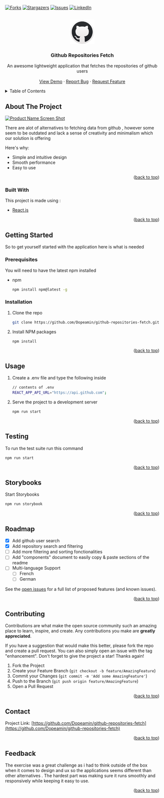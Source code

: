 <div id="top"></div>

[![Forks][forks-shield]](https://github.com/Dopeamin/github-repositories-fetch/network/members)
[![Stargazers][stars-shield]](https://github.com/Dopeamin/github-repositories-fetch/stargazers)
[![Issues][issues-shield]](https://github.com/Dopeamin/github-repositories-fetch/issues)
[![LinkedIn][linkedin-shield]](https://www.linkedin.com/in/aminehmd/)

<!-- PROJECT LOGO -->
<br />
<div align="center">
  <a>
    <img src="public/favicon.png" alt="Logo" width="80" height="80">
  </a>

  <h3 align="center">Github Repositories Fetch</h3>

  <p align="center">
    An awesome lightweight application that fetches the repositories of github users
    <br />
    <br />
    <a href="https://warm-nasturtium-d6aa58.netlify.app/">View Demo</a>
    ·
    <a href="https://github.com/Dopeamin/github-repositories-fetch/issues">Report Bug</a>
    ·
    <a href="https://github.com/Dopeamin/github-repositories-fetch/issues">Request Feature</a>
  </p>
</div>

<!-- TABLE OF CONTENTS -->
<details>
  <summary>Table of Contents</summary>
  <ol>
    <li>
      <a href="#about-the-project">About The Project</a>
      <ul>
        <li><a href="#built-with">Built With</a></li>
      </ul>
    </li>
    <li>
      <a href="#getting-started">Getting Started</a>
      <ul>
        <li><a href="#prerequisites">Prerequisites</a></li>
        <li><a href="#installation">Installation</a></li>
      </ul>
    </li>
    <li><a href="#usage">Usage</a></li>
    <li><a href="#roadmap">Roadmap</a></li>
  </ol>
</details>

<!-- ABOUT THE PROJECT -->

## About The Project

[![Product Name Screen Shot][product-screenshot]](./screenshot.png)

There are alot of alternatives to fetching data from github , however some seem to be outdated and lack a sense of creativity and minimalism which our solution is offering

Here's why:

- Simple and intuitive design
- Smooth performance
- Easy to use

<p align="right">(<a href="#top">back to top</a>)</p>

### Built With

This project is made using :

- [React.js](https://reactjs.org/)

<p align="right">(<a href="#top">back to top</a>)</p>

<!-- GETTING STARTED -->

## Getting Started

So to get yourself started with the application here is what is needed

### Prerequisites

You will need to have the latest npm installed

- npm
  ```sh
  npm install npm@latest -g
  ```

### Installation

1. Clone the repo
   ```sh
   git clone https://github.com/Dopeamin/github-repositories-fetch.git
   ```
2. Install NPM packages
   ```sh
   npm install
   ```

<p align="right">(<a href="#top">back to top</a>)</p>

<!-- USAGE EXAMPLES -->

## Usage

1. Create a .env file and type the following inside
   ```sh
   // contents of .env
   REACT_APP_API_URL="https://api.github.com";
   ```

2. Serve the project to a development server
    ```sh
    npm run start
    ````

<p align="right">(<a href="#top">back to top</a>)</p>


<!-- Testing -->

## Testing

To run the test suite run this command
  ```sh
  npm run start
  ````

<p align="right">(<a href="#top">back to top</a>)</p>

<!-- Storybooks -->

## Storybooks

Start Storybooks
  ```sh
  npm run storybook
  ````

<p align="right">(<a href="#top">back to top</a>)</p>

<!-- ROADMAP -->

## Roadmap

- [x] Add github user search
- [x] Add repository search and filtering
- [ ] Add more filtering and sorting fonctionalities
- [ ] Add "components" document to easily copy & paste sections of the readme
- [ ] Multi-language Support
  - [ ] French
  - [ ] German

See the [open issues](https://github.com/Dopeamin/github-repositories-fetch/issues) for a full list of proposed features (and known issues).

<p align="right">(<a href="#top">back to top</a>)</p>

<!-- CONTRIBUTING -->

## Contributing

Contributions are what make the open source community such an amazing place to learn, inspire, and create. Any contributions you make are **greatly appreciated**.

If you have a suggestion that would make this better, please fork the repo and create a pull request. You can also simply open an issue with the tag "enhancement".
Don't forget to give the project a star! Thanks again!

1. Fork the Project
2. Create your Feature Branch (`git checkout -b feature/AmazingFeature`)
3. Commit your Changes (`git commit -m 'Add some AmazingFeature'`)
4. Push to the Branch (`git push origin feature/AmazingFeature`)
5. Open a Pull Request

<p align="right">(<a href="#top">back to top</a>)</p>

<!-- CONTACT -->

## Contact

Project Link: [https://github.com/Dopeamin/github-repositories-fetch](https://github.com/Dopeamin/github-repositories-fetch)

<p align="right">(<a href="#top">back to top</a>)</p>

## Feedback

The exercise was a great challenge as i had to think outside of the box when it comes to design and ux so the applications seems different than other alternatives . The hardest part was making sure it runs smoothly and responsively while keeping it easy to use.

<p align="right">(<a href="#top">back to top</a>)</p>

<!-- MARKDOWN LINKS & IMAGES -->

[contributors-shield]: https://img.shields.io/github/contributors/Dopeamin/github-repositories-fetch.svg?style=for-the-badge
[contributors-url]: https://github.com/Dopeamin/github-repositories-fetch/graphs/contributors
[forks-shield]: https://img.shields.io/github/forks/Dopeamin/github-repositories-fetch.svg?style=for-the-badge
[forks-url]: https://github.com/Dopeamin/github-repositories-fetch/network/members
[stars-shield]: https://img.shields.io/github/stars/Dopeamin/github-repositories-fetch.svg?style=for-the-badge
[stars-url]: https://github.com/Dopeamin/github-repositories-fetch/stargazers
[issues-shield]: https://img.shields.io/github/issues/Dopeamin/github-repositories-fetch.svg?style=for-the-badge
[issues-url]: https://github.com/Dopeamin/github-repositories-fetch/issues
[license-shield]: https://img.shields.io/github/license/Dopeamin/github-repositories-fetchsvg?style=for-the-badge
[license-url]: https://github.com/Dopeamin/github-repositories-fetch/blob/master/LICENSE.txt
[linkedin-shield]: https://img.shields.io/badge/-LinkedIn-black.svg?style=for-the-badge&logo=linkedin&colorB=555
[linkedin-url]: https://linkedin.com/in/othneildrew
[product-screenshot]: ./screenshot.png
